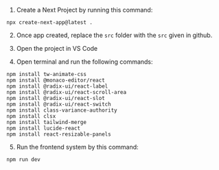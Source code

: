 1. Create a Next Project by running this command:
```
npx create-next-app@latest .
```

2. Once app created, replace the `src` folder with the `src` given in github.

3. Open the project in VS Code

4. Open terminal and run the following commands:
```
npm install tw-animate-css
npm install @monaco-editor/react
npm install @radix-ui/react-label
npm install @radix-ui/react-scroll-area
npm install @radix-ui/react-slot
npm install @radix-ui/react-switch
npm install class-variance-authority
npm install clsx
npm install tailwind-merge
npm install lucide-react
npm install react-resizable-panels
```

5. Run the frontend system by this command:
```
npm run dev
```
